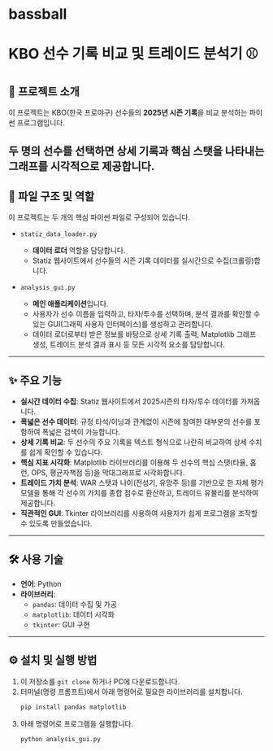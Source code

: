 # bassball

# KBO 선수 기록 비교 및 트레이드 분석기 ⚾

## 📄 프로젝트 소개

이 프로젝트는 KBO(한국 프로야구) 선수들의 **2025년 시즌 기록**을 비교 분석하는 파이썬 프로그램입니다.

두 명의 선수를 선택하면 상세 기록과 핵심 스탯을 나타내는 **그래프를 시각적으로 제공**합니다.
---

## 📂 파일 구조 및 역할

이 프로젝트는 두 개의 핵심 파이썬 파일로 구성되어 있습니다.

* `statiz_data_loader.py`
    * **데이터 로더** 역할을 담당합니다.
    * Statiz 웹사이트에서 선수들의 시즌 기록 데이터를 실시간으로 수집(크롤링)합니다.

* `analysis_gui.py`
    * **메인 애플리케이션**입니다.
    * 사용자가 선수 이름을 입력하고, 타자/투수를 선택하며, 분석 결과를 확인할 수 있는 GUI(그래픽 사용자 인터페이스)를 생성하고 관리합니다.
    * 데이터 로더로부터 받은 정보를 바탕으로 상세 기록 출력, Matplotlib 그래프 생성, 트레이드 분석 결과 표시 등 모든 시각적 요소를 담당합니다.

---

## ✨ 주요 기능

* **실시간 데이터 수집**: Statiz 웹사이트에서 2025시즌의 타자/투수 데이터를 가져옵니다.
* **폭넓은 선수 데이터**: 규정 타석/이닝과 관계없이 시즌에 참여한 대부분의 선수를 포함하여 폭넓은 검색이 가능합니다.
* **상세 기록 비교**: 두 선수의 주요 기록을 텍스트 형식으로 나란히 비교하여 상세 수치를 쉽게 확인할 수 있습니다.
* **핵심 지표 시각화**: Matplotlib 라이브러리를 이용해 두 선수의 핵심 스탯(타율, 홈런, OPS, 평균자책점 등)을 막대그래프로 시각화합니다.
* **트레이드 가치 분석**: WAR 스탯과 나이(전성기, 유망주 등)를 기반으로 한 자체 평가 모델을 통해 각 선수의 가치를 종합 점수로 환산하고, 트레이드 유불리를 분석하여 제공합니다.
* **직관적인 GUI**: Tkinter 라이브러리를 사용하여 사용자가 쉽게 프로그램을 조작할 수 있도록 만들었습니다.

---

## 🛠️ 사용 기술

* **언어**: Python
* **라이브러리**:
    * `pandas`: 데이터 수집 및 가공
    * `matplotlib`: 데이터 시각화
    * `tkinter`: GUI 구현

---

## ⚙️ 설치 및 실행 방법

1.  이 저장소를 `git clone` 하거나 PC에 다운로드합니다.
2.  터미널(명령 프롬프트)에서 아래 명령어로 필요한 라이브러리를 설치합니다.
    ```bash
    pip install pandas matplotlib
    ```
3.  아래 명령어로 프로그램을 실행합니다.
    ```bash
    python analysis_gui.py
    ```
